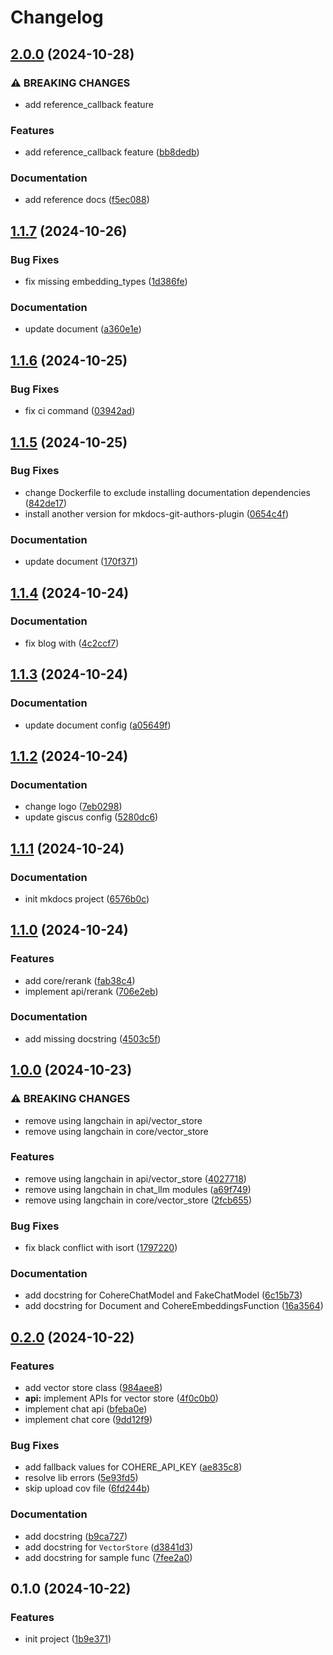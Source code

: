# Changelog

## [2.0.0](https://github.com/thangved/flexible-rag/compare/v1.1.7...v2.0.0) (2024-10-28)


### ⚠ BREAKING CHANGES

* add reference_callback feature

### Features

* add reference_callback feature ([bb8dedb](https://github.com/thangved/flexible-rag/commit/bb8dedbf890c4a0713b55914a67c098bf8e3b1fa))


### Documentation

* add reference docs ([f5ec088](https://github.com/thangved/flexible-rag/commit/f5ec088eeb43112bfa98913cb50f49665784f86a))

## [1.1.7](https://github.com/thangved/flexible-rag/compare/v1.1.6...v1.1.7) (2024-10-26)


### Bug Fixes

* fix missing embedding_types ([1d386fe](https://github.com/thangved/flexible-rag/commit/1d386feff3f1074f8be448bf5b66c2c248374353))


### Documentation

* update document ([a360e1e](https://github.com/thangved/flexible-rag/commit/a360e1e7cd9e783f953294371a83371d18fa385b))

## [1.1.6](https://github.com/thangved/flexible-rag/compare/v1.1.5...v1.1.6) (2024-10-25)


### Bug Fixes

* fix ci command ([03942ad](https://github.com/thangved/flexible-rag/commit/03942ad72e4a97a11ca4067ca469c9e969ea486a))

## [1.1.5](https://github.com/thangved/flexible-rag/compare/v1.1.4...v1.1.5) (2024-10-25)


### Bug Fixes

* change Dockerfile to exclude installing documentation dependencies ([842de17](https://github.com/thangved/flexible-rag/commit/842de1709d285b25968424e946cbc83b455853c3))
* install another version for mkdocs-git-authors-plugin ([0654c4f](https://github.com/thangved/flexible-rag/commit/0654c4f34085a34aa9f64ceee059c9fdda57d410))


### Documentation

* update document ([170f371](https://github.com/thangved/flexible-rag/commit/170f37167f15769ca638595a5421fe9aec260e9c))

## [1.1.4](https://github.com/thangved/flexible-rag/compare/v1.1.3...v1.1.4) (2024-10-24)


### Documentation

* fix blog with ([4c2ccf7](https://github.com/thangved/flexible-rag/commit/4c2ccf7f399b8008db4b3c3bba7023e82a1e05da))

## [1.1.3](https://github.com/thangved/flexible-rag/compare/v1.1.2...v1.1.3) (2024-10-24)


### Documentation

* update document config ([a05649f](https://github.com/thangved/flexible-rag/commit/a05649f67d5cfba1a8f7462f723eab8980cfc96e))

## [1.1.2](https://github.com/thangved/flexible-rag/compare/v1.1.1...v1.1.2) (2024-10-24)


### Documentation

* change logo ([7eb0298](https://github.com/thangved/flexible-rag/commit/7eb02984dd47d9d0acc29caa7cc1b4926d750db4))
* update giscus config ([5280dc6](https://github.com/thangved/flexible-rag/commit/5280dc6175a06c897d752fa1564d7841829c62b1))

## [1.1.1](https://github.com/thangved/flexible-rag/compare/v1.1.0...v1.1.1) (2024-10-24)


### Documentation

* init mkdocs project ([6576b0c](https://github.com/thangved/flexible-rag/commit/6576b0ca101f6bf1b2ade86efb8ddf64da91ca1e))

## [1.1.0](https://github.com/thangved/flexible-rag/compare/v1.0.0...v1.1.0) (2024-10-24)


### Features

* add core/rerank ([fab38c4](https://github.com/thangved/flexible-rag/commit/fab38c4ef5ed2e000b05b888af7ec72f829b8d6d))
* implement api/rerank ([706e2eb](https://github.com/thangved/flexible-rag/commit/706e2ebd838a91e1428cd0b5ac44b9230bcec3ec))


### Documentation

* add missing docstring ([4503c5f](https://github.com/thangved/flexible-rag/commit/4503c5f62f1da3f38ba12df17dc1e84183428a96))

## [1.0.0](https://github.com/thangved/flexible-rag/compare/v0.2.0...v1.0.0) (2024-10-23)


### ⚠ BREAKING CHANGES

* remove using langchain in api/vector_store
* remove using langchain in core/vector_store

### Features

* remove using langchain in api/vector_store ([4027718](https://github.com/thangved/flexible-rag/commit/402771891a57b445c963999fe85c1fc411e0a273))
* remove using langchain in chat_llm modules ([a69f749](https://github.com/thangved/flexible-rag/commit/a69f749430888eaf61b02514f1a8a6598c083b4b))
* remove using langchain in core/vector_store ([2fcb655](https://github.com/thangved/flexible-rag/commit/2fcb655534dff579df9c49ae92ad28c39189376f))


### Bug Fixes

* fix black conflict with isort ([1797220](https://github.com/thangved/flexible-rag/commit/17972208c7bbf86aafe81c4d6e6225f8ac5ef353))


### Documentation

* add docstring for CohereChatModel and FakeChatModel ([6c15b73](https://github.com/thangved/flexible-rag/commit/6c15b73e173607801ef643c7eff5481a03a1aa63))
* add docstring for Document and CohereEmbeddingsFunction ([16a3564](https://github.com/thangved/flexible-rag/commit/16a3564a19e3e7895f96547b875e14da73db93e5))

## [0.2.0](https://github.com/thangved/flexible-rag/compare/v0.1.0...v0.2.0) (2024-10-22)


### Features

* add vector store class ([984aee8](https://github.com/thangved/flexible-rag/commit/984aee820a15767f7fa29824224353250fc03b48))
* **api:** implement APIs for vector store ([4f0c0b0](https://github.com/thangved/flexible-rag/commit/4f0c0b0d539833e7e86ba5630f4c19b40b67fc3b))
* implement chat api ([bfeba0e](https://github.com/thangved/flexible-rag/commit/bfeba0ead2e913f1be29cac1f4891d0da81489db))
* implement chat core ([9dd12f9](https://github.com/thangved/flexible-rag/commit/9dd12f9099086d8e2e7d8fc0ef19e19399a97ab8))


### Bug Fixes

* add fallback values for COHERE_API_KEY ([ae835c8](https://github.com/thangved/flexible-rag/commit/ae835c8d77767ac5aa345ae1afd7e95555969e5b))
* resolve lib errors ([5e93fd5](https://github.com/thangved/flexible-rag/commit/5e93fd57f72ffd5f9238ac87908c4a4b282c30cd))
* skip upload cov file ([6fd244b](https://github.com/thangved/flexible-rag/commit/6fd244b29fd43a12aed65de2d290e4aa72b8320f))


### Documentation

* add docstring ([b9ca727](https://github.com/thangved/flexible-rag/commit/b9ca7272c2adbf50dd76df4d8b8c8f3beb10d3a8))
* add docstring for `VectorStore` ([d3841d3](https://github.com/thangved/flexible-rag/commit/d3841d335e6aa266666f981923a579154f712f24))
* add docstring for sample func ([7fee2a0](https://github.com/thangved/flexible-rag/commit/7fee2a05cfd94c417cc6bc6a3f6324dfb2fd9b96))

## 0.1.0 (2024-10-22)

### Features

- init project ([1b9e371](https://github.com/thangved/flexible-rag/commit/1b9e371e01b20f297252ad7846b8989a12b68985))
